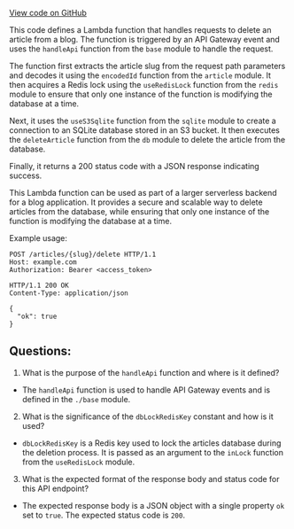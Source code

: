 [View code on GitHub](https://github.com/gaerongsalon/blog/src/handlers/deleteArticle.ts)

This code defines a Lambda function that handles requests to delete an article from a blog. The function is triggered by an API Gateway event and uses the `handleApi` function from the `base` module to handle the request. 

The function first extracts the article slug from the request path parameters and decodes it using the `encodedId` function from the `article` module. It then acquires a Redis lock using the `useRedisLock` function from the `redis` module to ensure that only one instance of the function is modifying the database at a time. 

Next, it uses the `useS3Sqlite` function from the `sqlite` module to create a connection to an SQLite database stored in an S3 bucket. It then executes the `deleteArticle` function from the `db` module to delete the article from the database. 

Finally, it returns a 200 status code with a JSON response indicating success. 

This Lambda function can be used as part of a larger serverless backend for a blog application. It provides a secure and scalable way to delete articles from the database, while ensuring that only one instance of the function is modifying the database at a time. 

Example usage:

```
POST /articles/{slug}/delete HTTP/1.1
Host: example.com
Authorization: Bearer <access_token>

HTTP/1.1 200 OK
Content-Type: application/json

{
  "ok": true
}
```
## Questions: 
 1. What is the purpose of the `handleApi` function and where is it defined?
- The `handleApi` function is used to handle API Gateway events and is defined in the `./base` module.

2. What is the significance of the `dbLockRedisKey` constant and how is it used?
- `dbLockRedisKey` is a Redis key used to lock the articles database during the deletion process. It is passed as an argument to the `inLock` function from the `useRedisLock` module.

3. What is the expected format of the response body and status code for this API endpoint?
- The expected response body is a JSON object with a single property `ok` set to `true`. The expected status code is `200`.